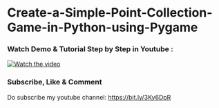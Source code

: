 # Create-a-Simple-Point-Collection-Game-in-Python-using-Pygame

### Watch Demo & Tutorial Step by Step in Youtube : 

[![Watch the video](https://img.youtube.com/vi/a9l2bX6q_3E/0.jpg)](https://www.youtube.com/watch?v=a9l2bX6q_3E)

### Subscribe, Like & Comment

Do subscribe my youtube channel:  https://bit.ly/3Ky6DpR
